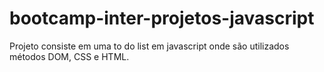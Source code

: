 # bootcamp-inter-projetos-javascript
Projeto consiste em uma to do list em javascript onde são utilizados métodos DOM, CSS e HTML.